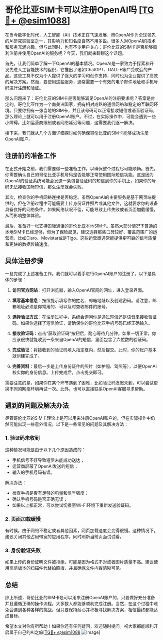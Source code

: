 # 哥伦比亚SIM卡可以注册OpenAI吗 [[TG💪+ @esim1088](https://t.me/s/esim1088)]

在当今数字化时代，人工智能（AI）技术正在飞速发展，而OpenAI作为全球领先的AI研究实验室之一，其影响力和知名度自然不用多说。很多人对OpenAI的技术和服务充满兴趣，但与此同时，也有不少用户关心：哥伦比亚的SIM卡是否能够顺利注册并使用OpenAI的服务呢？今天，我们就来聊聊这个话题。

首先，让我们简单了解一下OpenAI的基本情况。OpenAI是一家致力于探索和开发先进人工智能技术的组织，它推出了诸如ChatGPT、DALL·E等广受欢迎的产品。这些工具不仅为个人提供了强大的学习和创作支持，同时也为企业提供了高效的解决方案。然而，要使用这些服务，通常需要一个有效的电子邮件地址和手机号码进行注册和验证。

那么问题来了：哥伦比亚的SIM卡是否能够满足OpenAI的注册要求呢？答案是肯定的。哥伦比亚作为一个南美洲国家，拥有相对成熟的通信网络和稳定的互联网环境。只要你拥有一张当地的SIM卡，并且该号码可以正常接收短信或语音验证码，那么理论上就可以用于注册OpenAI账户。不过，在实际操作中，可能会遇到一些小障碍，比如运营商限制或者网络延迟等问题，这需要我们逐一解决。

接下来，我们就从几个方面详细探讨如何确保哥伦比亚的SIM卡能够成功注册OpenAI账户。

## 注册前的准备工作

在正式开始之前，我们需要做一些准备工作，以确保整个过程尽可能顺畅。首先，你需要确认自己的哥伦比亚手机号码是否能够正常使用国际短信功能。这是因为OpenAI的验证系统可能会发送一条包含验证码的短信到你的手机上，如果你的号码无法接收国际短信，那么注册就会失败。

其次，检查你的手机网络连接是否稳定。虽然OpenAI的主要服务是基于网页端提供的，但在注册过程中可能需要上传身份证件照片或其他文件，这就要求你的设备具备良好的网络条件。如果网络状况不佳，可能导致上传失败或者页面加载缓慢，从而影响整体体验。

最后，准备好一张支持国际通话的哥伦比亚本地SIM卡。虽然大部分情况下普通的本地SIM卡已经足够，但为了保险起见，建议选择那些口碑较好、覆盖范围广的运营商，比如Claro、Movistar或是Tigo。这些运营商通常能提供更可靠的信号质量和更快的数据传输速度。

## 具体注册步骤

一旦完成了上述准备工作，我们就可以着手进行OpenAI账户的注册了。以下是具体的步骤：

1. **访问官方网站**：打开浏览器，输入OpenAI官网的网址，进入登录界面。
   
2. **填写基本信息**：按照提示填写你的姓名、邮箱地址以及创建密码。请注意，邮箱地址必须是你常用的、可以及时查收邮件的账号。

3. **选择验证方式**：在注册过程中，系统会询问你是通过短信还是语音来接收验证码。如果你选择了短信验证，请确保你的哥伦比亚手机号码已经正确输入。

4. **接收验证码**：点击“获取验证码”按钮后，耐心等待几分钟。如果一切正常，你应该很快就能收到一条来自OpenAI的短信，里面包含了六位数的验证码。

5. **完成验证**：将接收到的验证码填入指定框内，然后提交。此时，你的账户基本就创建完成了。

6. **完善资料**：最后一步是上传身份证件的照片（如护照、驾照等），以便OpenAI核实你的身份信息。上传完成后，点击提交即可。

需要注意的是，如果你在某个环节遇到了困难，比如验证码迟迟未到，可以尝试更换不同的网络环境再试一次。此外，也可以直接联系OpenAI客服寻求帮助。

## 遇到的问题及解决办法

尽管哥伦比亚的SIM卡理论上是可以用来注册OpenAI账户的，但在实际操作中仍然可能出现一些意外情况。以下是一些常见的问题及其解决方法：

### 1. 验证码未收到

这种情况可能是由于以下几个原因造成的：
- 手机信号不好导致短信未能成功送达；
- 运营商屏蔽了OpenAI发送的短信；
- 输入的手机号码有误。

解决办法：
- 检查手机是否有足够的电量和信号强度；
- 确认手机号码是否正确无误；
- 如果以上都正常，可以尝试切换至Wi-Fi环境下重新发送验证码。

### 2. 页面加载缓慢

有时候，由于网络不稳定或者其他因素，网页加载速度会变得很慢。这种情况下，建议关闭其他占用带宽的应用程序，同时刷新当前页面试试看。

### 3. 身份验证失败

如果上传的身份证明文件被拒绝，可能是因为格式不对或者图片质量不高。建议使用高清版本的扫描件代替拍照版，并且确保文件内容清晰可见。

## 总结

综上所述，哥伦比亚的SIM卡是可以用来注册OpenAI账户的，只要做好充分准备并且遵循正确的操作流程，大多数人都能够顺利完成注册。当然，在这个过程中难免会遇到各种各样的挑战，但只要保持耐心并积极寻找解决方案，相信最终都能达成目标。

希望本文对你有所帮助！如果你还有任何疑问，欢迎随时提问。祝大家都能顺利开启属于自己的AI之旅[[TG💪+ @esim1088](https://t.me/s/esim1088) ![Image](https://i.postimg.cc/4NQfJmqS/Snipaste-2025-05-13-00-14-12.png)]